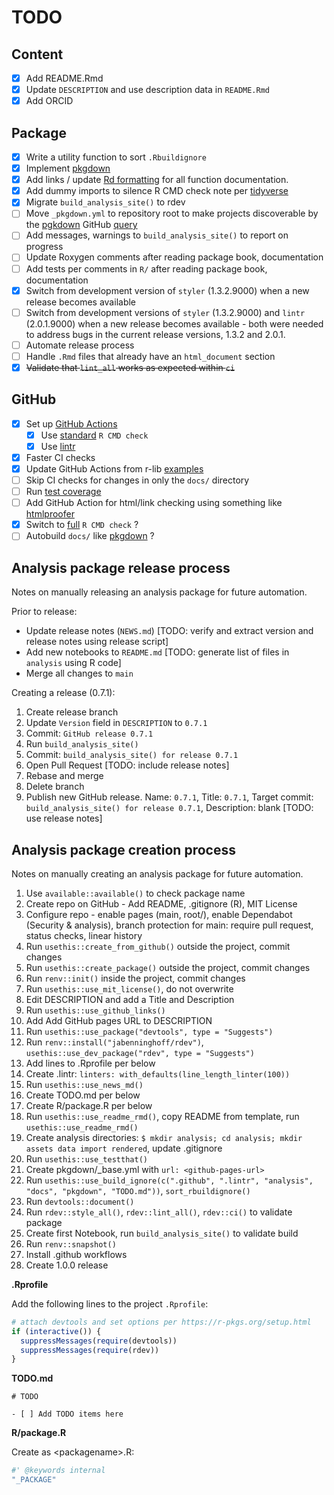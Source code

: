 # TODO

## Content

- [x] Add README.Rmd
- [x] Update `DESCRIPTION` and use description data in `README.Rmd`
- [x] Add ORCID

## Package

- [x] Write a utility function to sort `.Rbuildignore`
- [x] Implement [pkgdown](https://pkgdown.r-lib.org)
- [x] Add links / update [Rd formatting](https://roxygen2.r-lib.org/articles/rd-formatting.html) for all function documentation.
- [x] Add dummy imports to silence R CMD check note per [tidyverse](https://github.com/tidyverse/tidyverse/blob/master/R/tidyverse.R)
- [x] Migrate `build_analysis_site()` to rdev
- [ ] Move `_pkgdown.yml` to repository root to make projects discoverable by the [pgkdown](https://pkgdown.r-lib.org) GitHub [query](https://github.com/search?q=filename%3Apkgdown.yml+path%3A%2F&type=Code)
- [ ] Add messages, warnings to `build_analysis_site()` to report on progress
- [ ] Update Roxygen comments after reading package book, documentation
- [ ] Add tests per comments in `R/` after reading package book, documentation
- [x] Switch from development version of `styler` (1.3.2.9000) when a new release becomes available
- [ ] Switch from development versions of `styler` (1.3.2.9000) and `lintr` (2.0.1.9000) when a new release becomes available - both were needed to address bugs in the current release versions, 1.3.2 and 2.0.1.
- [ ] Automate release process
- [ ] Handle `.Rmd` files that already have an `html_document` section
- [x] ~~Validate that `lint_all` works as expected within `ci`~~

## GitHub

- [x] Set up [GitHub Actions](https://usethis.r-lib.org/reference/github_actions.html)
  - [x] Use [standard](https://github.com/r-lib/actions/blob/master/examples/check-standard.yaml) `R CMD check`
  - [x] Use [lintr](https://github.com/r-lib/actions/blob/master/examples/lint.yaml)
- [x] Faster CI checks
- [x] Update GitHub Actions from r-lib [examples](https://github.com/r-lib/actions/tree/master/examples)
- [ ] Skip CI checks for changes in only the `docs/` directory
- [ ] Run [test coverage](https://github.com/r-lib/actions/blob/master/examples/test-coverage.yaml)
- [ ] Add GitHub Action for html/link checking using something like [htmlproofer](https://github.com/gjtorikian/html-proofer)
- [x] Switch to  [full](https://github.com/r-lib/actions/blob/master/examples/check-full.yaml) `R CMD check` ?
- [ ] Autobuild `docs/` like [pkgdown](https://github.com/r-lib/actions/blob/master/examples/pkgdown.yaml) ?

## Analysis package release process

Notes on manually releasing an analysis package for future automation.

Prior to release:

- Update release notes (`NEWS.md`) [TODO: verify and extract version and release notes using release script]
- Add new notebooks to `README.md` [TODO: generate list of files in `analysis` using R code]
- Merge all changes to `main`

Creating a release (0.7.1):

1. Create release branch
1. Update `Version` field in `DESCRIPTION` to `0.7.1`
1. Commit: `GitHub release 0.7.1`
1. Run `build_analysis_site()`
1. Commit: `build_analysis_site() for release 0.7.1`
1. Open Pull Request [TODO: include release notes]
1. Rebase and merge
1. Delete branch
1. Publish new GitHub release. Name: `0.7.1`, Title: `0.7.1`, Target commit: `build_analysis_site() for release 0.7.1`, Description: blank [TODO: use release notes]

## Analysis package creation process

Notes on manually creating an analysis package for future automation.

1. Use `available::available()` to check package name
1. Create repo on GitHub - Add README, .gitignore (R), MIT License
1. Configure repo - enable pages (main, root/), enable Dependabot (Security & analysis), branch protection for main: require pull request, status checks, linear history
1. Run `usethis::create_from_github()` outside the project, commit changes
1. Run `usethis::create_package()` outside the project, commit changes
1. Run `renv::init()` inside the project, commit changes
1. Run `usethis::use_mit_license()`, do not overwrite
1. Edit DESCRIPTION and add a Title and Description
1. Run `usethis::use_github_links()`
1. Add Add GitHub pages URL to DESCRIPTION
1. Run `usethis::use_package("devtools", type = "Suggests")`
1. Run `renv::install("jabenninghoff/rdev")`, `usethis::use_dev_package("rdev", type = "Suggests")`
1. Add lines to .Rprofile per below
1. Create .lintr: `linters: with_defaults(line_length_linter(100))`
1. Run `usethis::use_news_md()`
1. Create TODO.md per below
1. Create R/package.R per below
1. Run `usethis::use_readme_rmd()`, copy README from template, run `usethis::use_readme_rmd()`
1. Create analysis directories: `$ mkdir analysis; cd analysis; mkdir assets data import rendered`, update .gitignore
1. Run `usethis::use_testthat()`
1. Create pkgdown/_base.yml with `url: <github-pages-url>`
1. Run `usethis::use_build_ignore(c(".github", ".lintr", "analysis", "docs", "pkgdown", "TODO.md"))`, `sort_rbuildignore()`
1. Run `devtools::document()`
1. Run `rdev::style_all()`, `rdev::lint_all()`, `rdev::ci()` to validate package
1. Create first Notebook, run `build_analysis_site()` to validate build
1. Run `renv::snapshot()`
1. Install .github workflows
1. Create 1.0.0 release

**.Rprofile**

Add the following lines to the project `.Rprofile`:

```r
# attach devtools and set options per https://r-pkgs.org/setup.html
if (interactive()) {
  suppressMessages(require(devtools))
  suppressMessages(require(rdev))
}
```

**TODO.md**

```
# TODO

- [ ] Add TODO items here
```

**R/package.R**

Create as \<packagename\>.R:

```r
#' @keywords internal
"_PACKAGE"
```
